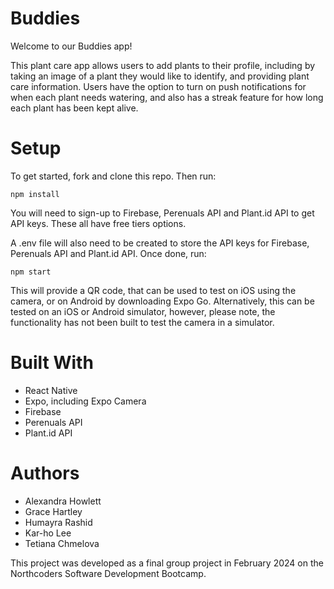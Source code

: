 # Buddies
Welcome to our Buddies app!

This plant care app allows users to add plants to their profile, including by taking an image of a plant they would like to identify, and providing plant care information. Users have the option to turn on push notifications for when each plant needs watering, and also has a streak feature for how long each plant has been kept alive.


# Setup

To get started, fork and clone this repo. Then run:

```
npm install
```
You will need to sign-up to Firebase, Perenuals API and Plant.id API to get API keys. These all have free tiers options.

A .env file will also need to be created to store the API keys for Firebase, Perenuals API and Plant.id API. Once done, run:

```
npm start
```

This will provide a QR code, that can be used to test on iOS using the camera, or on Android by downloading Expo Go. Alternatively, this can be tested on an iOS or Android simulator, however, please note, the functionality has not been built to test the camera in a simulator.


# Built With
* React Native
* Expo, including Expo Camera
* Firebase
* Perenuals API
* Plant.id API

# Authors
* Alexandra Howlett
* Grace Hartley
* Humayra Rashid
* Kar-ho Lee
* Tetiana Chmelova

This project was developed as a final group project in February 2024 on the Northcoders Software Development Bootcamp. 
